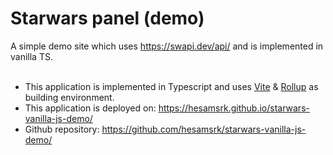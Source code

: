# Starwars panel (demo)

A simple demo site which uses  https://swapi.dev/api/  and is implemented in vanilla TS.
<br> <br>

- This application is implemented in Typescript and uses [Vite](https://vitejs.dev/) & [Rollup](https://rollupjs.org/) as building environment.
- This application is deployed on: https://hesamsrk.github.io/starwars-vanilla-js-demo/
- Github repository: https://github.com/hesamsrk/starwars-vanilla-js-demo/
